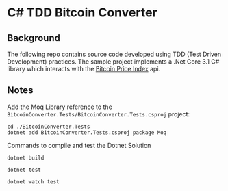 # C# TDD Bitcoin Converter

## Background
The following repo contains source code developed using TDD (Test Driven Development) practices. The sample project implements a .Net Core 3.1 C# library which interacts with the [Bitcoin Price Index](https://www.coindesk.com/coindesk-api) api.

## Notes

Add the Moq Library reference to the ```BitcoinConverter.Tests/BitcoinConverter.Tests.csproj``` project:

```
cd ./BitcoinConverter.Tests
dotnet add BitcoinConverter.Tests.csproj package Moq
```

Commands to compile and test the Dotnet Solution

```
dotnet build
```

```
dotnet test
```

```
dotnet watch test
```